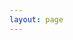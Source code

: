 ```yaml
---
layout: page
---
```


<script setup>
import {
  VPTeamPage,
  VPTeamPageTitle,
  VPTeamMembers,
  VPTeamPageSection
} from 'vitepress/theme';

const ops = [
    {
    avatar: '/res/avatar/yoyo.jpg',
    name: 'gezhe',
    title: '服主',
    desc: '你是谁？<br>为什么看得见我？<br>警告你啊！  别惹我！  如果你惹了我！<br>那……那...什么也不会发生！<br>恭喜你，你惹到了世界上最好惹的人',
    links:[
        {icon: 'twitter',link: 'https://x.com/andy7770359559'}
    ]
    }
];
const players = [
    {
    avatar:'/res/avatar/M.T.jpg',
    name: '@M.T',
    desc: '服务器提供者<br>不参与实际服务器管理',
    }
]
</script>

<VPTeamPage>
  <VPTeamPageTitle>
    <template #title>呦呦的后花园成员</template>
    <template #lead>可以自由修改描述</template>
  </VPTeamPageTitle>
<VPTeamPageSection>
    <template #title>管理组</template>
    <template #members>
      <VPTeamMembers size="medium" :members="ops"></VPTeamMembers>
    </template>
</VPTeamPageSection>
<VPTeamPageSection>
    <template #title>玩家们</template>
    <template #members>
      <VPTeamMembers size="small" :members="players"></VPTeamMembers>
    </template>
</VPTeamPageSection>
</VPTeamPage>